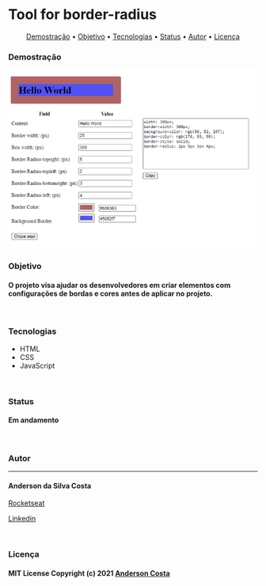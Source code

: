 # Tool for border-radius



<p align="center">
 <a href="#demonstracao">Demostração</a> •
 <a href="#objetivo">Objetivo</a> •
 <a href="#tecnologias">Tecnologias</a> •  
 <a href="#status">Status</a> •
 <a href="#autor">Autor</a> • 
 <a href="#licenca">Licença</a>
</p>


### Demostração
![alt](index.png)

### Objetivo
#### O projeto visa ajudar os desenvolvedores em criar elementos com configurações de bordas e cores antes de aplicar no projeto.

&nbsp;

### Tecnologias

- HTML
- CSS
- JavaScript

&nbsp;

### Status


#### Em andamento
&nbsp;

### Autor
<hr>

#### Anderson da Silva Costa
[Rocketseat](https://app.rocketseat.com.br/me/andgtsc-1607559111333) 

[Linkedin](https://www.linkedin.com/in/anderson-costa-7a15141b2/)

&nbsp;

<h3 id="licenca">Licença</h3>

#### MIT License Copyright (c) 2021 [Anderson Costa ](https://github.com/Mert1s)

